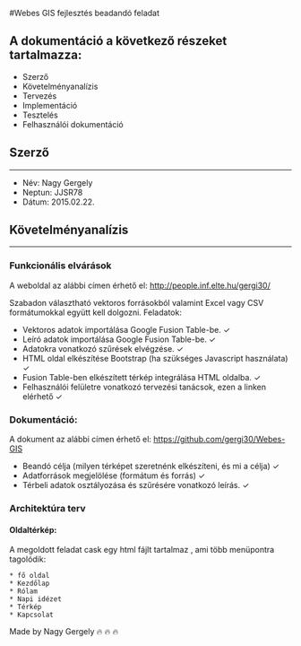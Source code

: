 #Webes GIS fejlesztés beadandó feladat

## A dokumentáció a következő részeket tartalmazza:

- Szerző
- Követelményanalízis
- Tervezés
- Implementáció
- Tesztelés
- Felhasználói dokumentáció

## Szerző
----------

- Név:		Nagy Gergely
- Neptun: 	JJSR78
- Dátum:	2015.02.22.


## Követelményanalízis
----------------------

### Funkcionális elvárások

A weboldal az alábbi címen érhető el: http://people.inf.elte.hu/gergi30/

Szabadon választható vektoros forrásokból valamint Excel vagy CSV formátumokkal együtt kell dolgozni. Feladatok:
 - Vektoros adatok importálása Google Fusion Table-be. ✓
 - Leíró adatok importálása Google Fusion Table-be. ✓
 - Adatokra vonatkozó szűrések elvégzése. ✓
 - HTML oldal elkészítése Bootstrap (ha szükséges Javascript használata) ✓
 - Fusion Table-ben elkészített térkép integrálása HTML oldalba. ✓
 - Felhasználói felületre vonatkozó tervezési tanácsok, ezen a linken elérhető ✓

### Dokumentáció:

A dokument az alábbi címen érhető el: https://github.com/gergi30/Webes-GIS

 - Beandó célja (milyen térképet szeretnénk elkészíteni, és mi a célja) ✓
 - Adatforrások megjelölése (formátum és forrás) ✓
 - Térbeli adatok osztályozása és szűrésére vonatkozó leírás. ✓
 

### Architektúra terv

#### Oldaltérkép:

A megoldott feladat cask egy html fájlt tartalmaz , ami több menüpontra tagolódik:

    * fő oldal
	* Kezdőlap
	* Rólam
	* Napi idézet
	* Térkép
	* Kapcsolat





Made by Nagy Gergely :fire: :fire: :fire:
